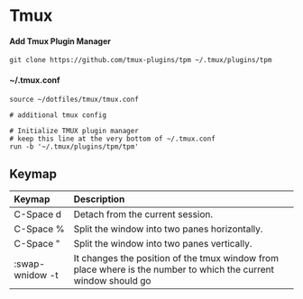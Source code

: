 # Tmux

#### Add Tmux Plugin Manager

    git clone https://github.com/tmux-plugins/tpm ~/.tmux/plugins/tpm

#### ~/.tmux.conf

    source ~/dotfiles/tmux/tmux.conf

    # additional tmux config

    # Initialize TMUX plugin manager
    # keep this line at the very bottom of ~/.tmux.conf
    run -b '~/.tmux/plugins/tpm/tpm'


## Keymap

| Keymap              | Description                                                                                                         |
| :---                | :---                                                                                                                |
| C-Space d           | Detach from the current session.                                                                                    |
| C-Space %           | Split the window into two panes horizontally.                                                                       |
| C-Space "           | Split the window into two panes vertically.                                                                         |
| :swap-wnidow -t <n> | It changes the position of the tmux window from place where <n> is the number to which the current window should go |
